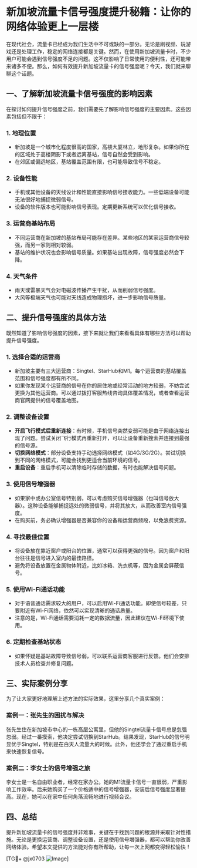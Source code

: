 # 新加坡流量卡信号强度提升秘籍：让你的网络体验更上一层楼

在现代社会，流量卡已经成为我们生活中不可或缺的一部分。无论是刷视频、玩游戏还是处理工作，稳定的网络连接都是关键。然而，在使用新加坡流量卡时，不少用户可能会遇到信号强度不足的问题。这不仅影响了日常使用的便利性，还可能带来诸多不便。那么，如何有效提升新加坡流量卡的信号强度呢？今天，我们就来聊聊这个话题。

## 一、了解新加坡流量卡信号强度的影响因素

在探讨如何提升信号强度之前，我们需要先了解影响信号强度的主要因素。这些因素包括但不限于：

### 1. **地理位置**
   - 新加坡是一个城市化程度很高的国家，高楼大厦林立，地形复杂。如果你所在的区域处于高楼阴影下或者远离基站，信号自然会受到影响。
   - 在郊区或偏远地区，基站覆盖范围有限，也可能导致信号不稳定。

### 2. **设备性能**
   - 手机或其他设备的天线设计和性能直接影响信号接收能力。一些低端设备可能无法很好地捕捉微弱信号。
   - 设备的软件版本也可能影响信号表现。定期更新系统可以优化信号接收。

### 3. **运营商基站布局**
   - 不同运营商在新加坡的基站布局可能存在差异。某些地区的某家运营商信号较强，而另一家则相对较弱。
   - 基站的维护状况也会影响信号质量。如果基站出现故障，信号强度必然会下降。

### 4. **天气条件**
   - 雨天或雷暴天气会对电磁波传播产生干扰，从而削弱信号强度。
   - 大风等极端天气也可能对天线造成物理损坏，进一步影响信号质量。

## 二、提升信号强度的具体方法

既然知道了影响信号强度的因素，接下来就让我们来看看具体有哪些方法可以帮助提升信号强度。

### 1. **选择合适的运营商**
   - 新加坡主要有三大运营商：Singtel、StarHub和M1。每个运营商的基站覆盖范围和信号强度都有所不同。
   - 如果你发现某个运营商的信号在你的居住地或经常活动的地方较弱，不妨尝试更换为其他运营商。可以通过拨打客服热线咨询具体覆盖情况，或者查看运营商官网提供的信号覆盖地图。

### 2. **调整设备设置**
   - **开启飞行模式后重新连接**：有时候，手机信号突然变弱可能是由于网络连接出现了问题。尝试关闭飞行模式再重新打开，可以让设备重新搜索并连接到最强的信号源。
   - **切换网络模式**：部分设备支持手动选择网络模式（如4G/3G/2G）。尝试切换到不同的网络模式，可能会找到更适合当前环境的信号。
   - **重启设备**：重启手机可以清除临时存储的数据，有时也能解决信号问题。

### 3. **使用信号增强器**
   - 如果家中或办公室信号特别弱，可以考虑购买信号增强器（也叫信号放大器）。这种设备能够捕捉远处的微弱信号，并将其放大，从而改善室内信号强度。
   - 在购买前，务必确认增强器是否兼容你的设备和运营商频段，以免浪费资源。

### 4. **寻找最佳位置**
   - 将设备放在靠近窗户或阳台的位置，通常可以获得更强的信号。因为窗户和阳台往往是信号进入室内的最佳路径。
   - 避免将设备放置在金属物体附近，比如冰箱、洗衣机等，因为金属会屏蔽信号。

### 5. **使用Wi-Fi通话功能**
   - 对于语音通话需求较大的用户，可以启用Wi-Fi通话功能。即使信号较差，只要附近有Wi-Fi网络，依然可以实现清晰的通话质量。
   - 注意的是，Wi-Fi通话需要消耗一定的数据流量，因此建议在Wi-Fi环境下使用。

### 6. **定期检查基站状态**
   - 如果怀疑是基站故障导致信号弱，可以联系运营商客服进行反馈。他们会安排技术人员检查并修复问题。

## 三、实际案例分享

为了让大家更好地理解上述方法的实际效果，这里分享几个真实案例：

### 案例一：张先生的困扰与解决
张先生住在新加坡市中心的一栋高层公寓里，但他的Singtel流量卡信号总是忽强忽弱。经过一番摸索，他决定尝试切换到StarHub。结果发现，StarHub的信号明显优于Singtel，特别是在白天人流量大的时候。此外，他还学会了通过重启手机来快速恢复信号。

### 案例二：李女士的信号增强之旅
李女士是一名自由职业者，经常在家办公。她的M1流量卡信号一直很弱，严重影响工作效率。后来她购买了一个价格适中的信号增强器，安装后信号强度显著提高。现在，她可以在家中任何角落流畅地进行视频会议。

## 四、总结

提升新加坡流量卡的信号强度并非难事，关键在于找到问题的根源并采取针对性措施。无论是更换运营商、调整设备设置，还是使用信号增强器，都可以帮助你改善网络体验。希望本文提供的方法能对你有所帮助，让每一次上网都变得轻松愉快！

[TG💪+ @jx0703 ![Image](https://github.com/user-attachments/assets/dbca1d08-cadb-493c-b0ec-ad6f7a83f270)]